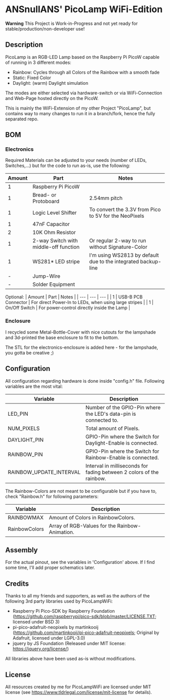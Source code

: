 # ANSnullANS' PicoLamp WiFi-Edition

**Warning**
This Project is Work-in-Progress and not yet ready for stable/production/non-developer use!

## Description

PicoLamp is an RGB-LED Lamp based on the Raspberry Pi PicoW capable of running in 3 different modes:

- Rainbow: Cycles through all Colors of the Rainbow with a smooth fade
- Static: Fixed Color
- Daylight: (warm) Daylight simulation

The modes are either selected via hardware-switch or via WiFi-Connection and Web-Page hosted directly on the PicoW.

This is mainly the WiFi-Extension of my other Project "PicoLamp", but contains way to many changes to run it in a branch/fork, hence the fully separated repo.

## BOM

### Electronics

Required Materials can be adjusted to your needs (number of LEDs, Switches,...) but for the code to run as-is, use the following:

| Amount | Part | Notes |
| --- | --- | --- |
| 1 | Raspberry Pi PicoW | |
| 1 | Bread- or Protoboard|2.54mm pitch |
| 1 | Logic Level Shifter|To convert the 3.3V from Pico to 5V for the NeoPixels |
| 1 | 47nF Capacitor | |
| 2 | 10K Ohm Resistor | |
| 1 | 2-way Switch with middle-off function | Or regular 2-way to run without Signature-Color |
| 1 | WS281* LED stripe | I'm using WS2813 by default due to the integrated backup-line |
| - | Jump-Wire | |
| - | Solder Equipment | |

Optional:
| Amount | Part | Notes |
| --- | --- | --- |
| 1 | USB-B PCB Connector | For direct Power-In to LEDs, when using large stripes |
| 1 | On/Off Switch | For power-control directly inside the Lamp |

### Enclosure

I recycled some Metal-Bottle-Cover with nice cutouts for the lampshade and 3d-printed the base enclosure to fit to the bottom.

The STL for the electronics-enclosure is added here - for the lampshade, you gotta be creative ;)

## Configuration

All configuration regarding hardware is done inside "config.h" file. Following variables are the most vital:

| Variable  | Description |
| --- | --- |
| LED_PIN | Number of the GPIO-Pin where the LED's data-pin is connected to. |
| NUM_PIXELS | Total amount of Pixels. |
| DAYLIGHT_PIN | GPIO-Pin where the Switch for Daylight-Enable is connected. |
| RAINBOW_PIN | GPIO-Pin where the Switch for Rainbow-Enable is connected. |
| RAINBOW_UPDATE_INTERVAL | Interval in milliseconds for fading between 2 colors of the rainbow. |

The Rainbow-Colors are not meant to be configurable but if you have to, check "Rainbow.h" for following parameters:

| Variable | Description |
| --- | --- |
| RAINBOWMAX | Amount of Colors in RainbowColors. |
| RainbowColors | Array of RGB-Values for the Rainbow-Animation. |

## Assembly

For the actual pinout, see the variables in 'Configuration' above. If I find some time, I'll add proper schematics later.

## Credits

Thanks to all my friends and supporters, as well as the authors of the following 3rd party libraries used by PicoLampWiFi:

- Raspberry Pi Pico-SDK by Raspberry Foundation (https://github.com/raspberrypi/pico-sdk/blob/master/LICENSE.TXT; licensed under BSD 3)
- pi-pico-adafruit-neopixels by martinkooij (https://github.com/martinkooij/pi-pico-adafruit-neopixels; Original by Adafruit, licensed under LGPL-3.0)
- jquery by JS Foundation (Released under MIT license: https://jquery.org/license/)

All libraries above have been used as-is without modifications.

## License

All resources created by me for PicoLampWiFi are licensed under MIT license (see https://www.tldrlegal.com/license/mit-license for details). 
